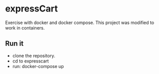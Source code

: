 # expressCart
Exercise with docker and docker compose. This project was modified to work in containers.

## Run it

- clone the repository.
- cd to expresscart
- run: docker-compose up
